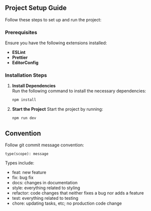 ## Project Setup Guide

Follow these steps to set up and run the project:

### Prerequisites

Ensure you have the following extensions installed:

- **ESLint**
- **Prettier**
- **EditorConfig**

### Installation Steps

1. **Install Dependencies**  
   Run the following command to install the necessary dependencies:

   ```bash
   npm install
   ```

2. **Start the Project**
   Start the project by running:

   ```bash
   npm run dev
   ```

## Convention

Follow git commit message convention:

```
type(scope): message
```

Types include:

- feat: new feature
- fix: bug fix
- docs: changes in documentation
- style: everything related to styling
- refactor: code changes that neither fixes a bug nor adds a feature
- test: everything related to testing
- chore: updating tasks, etc; no production code change
